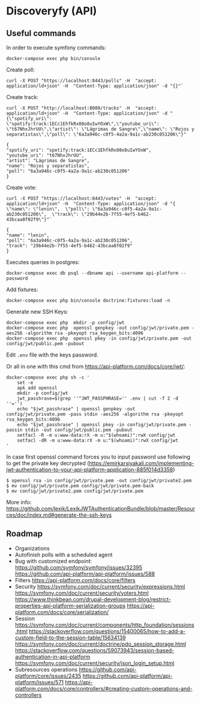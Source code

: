 # Discoveryfy (API)

Useful commands
-------
In order to execute symfony commands:
```shell
docker-compose exec php bin/console
```

Create poll:
```shell
curl -X POST "https://localhost:8443/polls" -H  "accept: application/ld+json" -H  "Content-Type: application/json" -d "{}"`
```

Create track:
```shell
curl -X POST "http://localhost:8080/tracks" -H  "accept: application/ld+json" -H  "Content-Type: application/json" -d "{\"spotify_uri\": \"spotify:track:1ECc1EhfkRx08o8uIwYOxW\",\"youtube_uri\": \"t67NhxJhrUU\",\"artist\": \"Lágrimas de Sangre\",\"name\": \"Rojos y separatistas\",\"poll\": \"6a3a946c-c0f5-4a2a-9a1c-ab230c051206\"}"
```
```
{
"spotify_uri": "spotify:track:1ECc1EhfkRx08o8uIwYOxW",
"youtube_uri": "t67NhxJhrUU",
"artist": "Lágrimas de Sangre",
"name": "Rojos y separatistas",
"poll": "6a3a946c-c0f5-4a2a-9a1c-ab230c051206"
}
```

Create vote:
```shell
curl -X POST "https://localhost:8443/votes" -H  "accept: application/ld+json" -H  "Content-Type: application/json" -d "{  \"name\": \"lenin\",  \"poll\": \"6a3a946c-c0f5-4a2a-9a1c-ab230c051206\",  \"track\": \"29b44e2b-7f55-4ef5-b462-43bcaa8f02f9\"}"`
```
```
{
"name": "lenin",
"poll": "6a3a946c-c0f5-4a2a-9a1c-ab230c051206",
"track": "29b44e2b-7f55-4ef5-b462-43bcaa8f02f9"
}
```

Executes queries in postgres:
```shell
docker-compose exec db psql --dbname api --username api-platform --password
```

Add fixtures:
```shell
docker-compose exec php bin/console doctrine:fixtures:load -n
```

Generate new SSH Keys:
```shell
docker-compose exec php  mkdir -p config/jwt
docker-compose exec php  openssl genpkey -out config/jwt/private.pem -aes256 -algorithm rsa -pkeyopt rsa_keygen_bits:4096
docker-compose exec php  openssl pkey -in config/jwt/private.pem -out config/jwt/public.pem -pubout
```
Edit `.env` file with the keys password.

Or all in one with this cmd from https://api-platform.com/docs/core/jwt/:
```shell
docker-compose exec php sh -c '
    set -e
    apk add openssl
    mkdir -p config/jwt
    jwt_passhrase=$(grep ''^JWT_PASSPHRASE='' .env | cut -f 2 -d ''='')
    echo "$jwt_passhrase" | openssl genpkey -out config/jwt/private.pem -pass stdin -aes256 -algorithm rsa -pkeyopt rsa_keygen_bits:4096
    echo "$jwt_passhrase" | openssl pkey -in config/jwt/private.pem -passin stdin -out config/jwt/public.pem -pubout
    setfacl -R -m u:www-data:rX -m u:"$(whoami)":rwX config/jwt
    setfacl -dR -m u:www-data:rX -m u:"$(whoami)":rwX config/jwt
'
```
In case first openssl command forces you to input password use following to get the private key decrypted (https://emirkarsiyakali.com/implementing-jwt-authentication-to-your-api-platform-application-885f014d3358)
```shell
$ openssl rsa -in config/jwt/private.pem -out config/jwt/private2.pem
$ mv config/jwt/private.pem config/jwt/private.pem-back
$ mv config/jwt/private2.pem config/jwt/private.pem
```
More info: https://github.com/lexik/LexikJWTAuthenticationBundle/blob/master/Resources/doc/index.md#generate-the-ssh-keys

Roadmap
-------
* Organizations
* Autofinish polls with a scheduled agent
* Bug with customized endpoint:
https://github.com/symfony/symfony/issues/32395
https://github.com/api-platform/api-platform/issues/588
* Filters
https://api-platform.com/docs/core/filters
* Security
https://symfony.com/doc/current/security/expressions.html
https://symfony.com/doc/current/security/voters.html
https://www.thinkbean.com/drupal-development-blog/restrict-properties-api-platform-serialization-groups
https://api-platform.com/docs/core/serialization/
* Session
https://symfony.com/doc/current/components/http_foundation/sessions.html
https://stackoverflow.com/questions/15400065/how-to-add-a-custom-field-to-the-session-table/15634139
https://symfony.com/doc/current/doctrine/pdo_session_storage.html
https://stackoverflow.com/questions/59073943/session-based-authentication-in-api-platform
https://symfony.com/doc/current/security/json_login_setup.html
* Subresources operations
https://github.com/api-platform/core/issues/2435
https://github.com/api-platform/api-platform/issues/571
https://api-platform.com/docs/core/controllers/#creating-custom-operations-and-controllers
